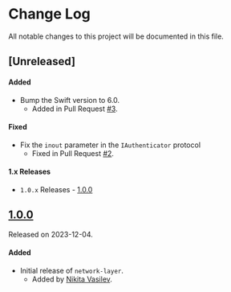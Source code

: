 # Change Log
All notable changes to this project will be documented in this file.

## [Unreleased]

#### Added
- Bump the Swift version to 6.0.
  - Added in Pull Request [#3](https://github.com/space-code/network-layer/pull/3).

#### Fixed
- Fix the `inout` parameter in the `IAuthenticator` protocol
  - Fixed in Pull Request [#2](https://github.com/space-code/network-layer/pull/2).

#### 1.x Releases
- `1.0.x` Releases - [1.0.0](#100)

## [1.0.0](https://github.com/space-code/network-layer/releases/tag/1.0.0)
Released on 2023-12-04.

#### Added
- Initial release of `network-layer`.
  - Added by [Nikita Vasilev](https://github.com/nik3212).
